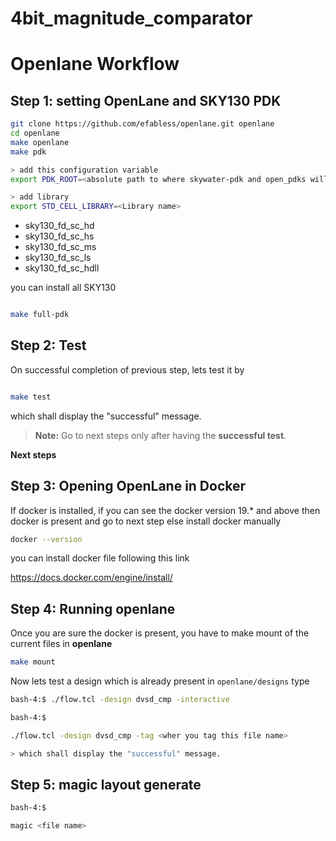 # 4bit_magnitude_comparator





# Openlane Workflow

## Step 1: setting OpenLane and SKY130 PDK 

```sh
git clone https://github.com/efabless/openlane.git openlane
cd openlane 
make openlane 
make pdk

> add this configuration variable
export PDK_ROOT=<absolute path to where skywater-pdk and open_pdks will reside>

> add library 
export STD_CELL_LIBRARY=<Library name>


```
- sky130_fd_sc_hd
- sky130_fd_sc_hs
- sky130_fd_sc_ms
- sky130_fd_sc_ls
- sky130_fd_sc_hdll
       
       
you can install all SKY130  
```sh

make full-pdk
```       
 

## Step 2: Test

On successful completion of previous step, lets test it by

```sh

make test
```

which shall display the "successful" message. 

> **Note:** Go to next steps only after having the **successful test**.

**Next steps**

## Step 3: Opening OpenLane in Docker

If docker is installed, if you can see the docker version 19.* and above then docker is present and go to next step else install docker manually

```sh
docker --version


```

you can install docker file following this link 

https://docs.docker.com/engine/install/


## Step 4: Running openlane

Once you are sure the docker is present, you have to make mount of the current files in **openlane**

```sh
make mount

```
Now lets test a design which is already present in `openlane/designs` type 

```sh
bash-4:$ ./flow.tcl -design dvsd_cmp -interactive 
```

```sh
bash-4:$

./flow.tcl -design dvsd_cmp -tag <wher you tag this file name>

> which shall display the "successful" message. 

```

## Step 5: magic layout generate 


```sh
bash-4:$

magic <file name>

```

